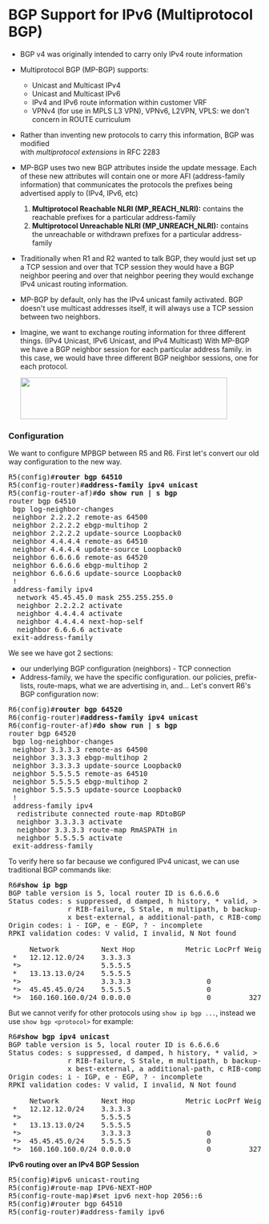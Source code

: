 # BGP Support for IPv6 (Multiprotocol BGP)
* BGP v4 was originally intended to carry only IPv4 route information
* Multiprotocol BGP (MP-BGP) supports:
  * Unicast and Multicast IPv4
  * Unicast and Multicast IPv6
  * IPv4 and IPv6 route information within customer VRF
  * VPNv4 (for use in MPLS L3 VPN), VPNv6, L2VPN, VPLS: we don't concern in ROUTE curriculum
* Rather than inventing new protocols to carry this information, BGP was modified  
with *multiprotocol extensions* in RFC 2283
* MP-BGP uses two new BGP attributes inside the update message. Each of these new attributes
will contain one or more AFI (address-family information) that communicates the protocols the
prefixes being advertised apply to (IPv4, IPv6, etc)
  1. **Multiprotocol Reachable NLRI (MP_REACH_NLRI):** contains the reachable prefixes for a particular address-family
  2. **Multiprotocol Unreachable NLRI (MP_UNREACH_NLRI):** contains the unreachable or withdrawn prefixes for a particular address-family
  
* Traditionally when R1 and R2 wanted to talk BGP, they would just set up a TCP session
and over that TCP session they would have a BGP neighbor peering and over that neighbor
peering they would exchange IPv4 unicast routing information.
* MP-BGP by default, only has the IPv4 unicast family activated. BGP doesn't use multicast
addresses itself, it will always use a TCP session between two neighbors.
* Imagine, we want to exchange routing information for three different things.
(IPv4 Unicast, IPv6 Unicast, and IPv4 Multicast)
With MP-BGP we have a BGP neighbor session for each particular address family. in this case,
we would have three different BGP neighbor sessions, one for each protocol.
    
    <img src="https://user-images.githubusercontent.com/31813625/35204977-e5945796-feff-11e7-8a1f-acfa54789db5.png" width="413" height="83" />
    
### Configuration
We want to configure MPBGP between R5 and R6. First let's convert our old way configuration
to the new way.
<pre>
R5(config)#<b>router bgp 64510</b>
R5(config-router)#<b>address-family ipv4 unicast</b> 
R5(config-router-af)#<b>do show run | s bgp</b>
router bgp 64510
 bgp log-neighbor-changes
 neighbor 2.2.2.2 remote-as 64500
 neighbor 2.2.2.2 ebgp-multihop 2
 neighbor 2.2.2.2 update-source Loopback0
 neighbor 4.4.4.4 remote-as 64510
 neighbor 4.4.4.4 update-source Loopback0
 neighbor 6.6.6.6 remote-as 64520
 neighbor 6.6.6.6 ebgp-multihop 2
 neighbor 6.6.6.6 update-source Loopback0
 !
 address-family ipv4
  network 45.45.45.0 mask 255.255.255.0
  neighbor 2.2.2.2 activate
  neighbor 4.4.4.4 activate
  neighbor 4.4.4.4 next-hop-self
  neighbor 6.6.6.6 activate
 exit-address-family
</pre>
We see we have got 2 sections:
  * our underlying BGP configuration (neighbors) - TCP connection
  * Address-family, we have the specific configuration. our policies, prefix-lists,
  route-maps, what we are advertising in, and...
Let's convert R6's BGP configuration now:
<pre>
R6(config)#<b>router bgp 64520</b>
R6(config-router)#<b>address-family ipv4 unicast</b> 
R6(config-router-af)#<b>do show run | s bgp</b>
router bgp 64520
 bgp log-neighbor-changes
 neighbor 3.3.3.3 remote-as 64500
 neighbor 3.3.3.3 ebgp-multihop 2
 neighbor 3.3.3.3 update-source Loopback0
 neighbor 5.5.5.5 remote-as 64510
 neighbor 5.5.5.5 ebgp-multihop 2
 neighbor 5.5.5.5 update-source Loopback0
 !
 address-family ipv4
  redistribute connected route-map RDtoBGP
  neighbor 3.3.3.3 activate
  neighbor 3.3.3.3 route-map RmASPATH in
  neighbor 5.5.5.5 activate
 exit-address-family
</pre>
To verify here so far because we configured IPv4 unicast, we can use traditional BGP commands like:
<pre>
R6#<b>show ip bgp</b>
BGP table version is 5, local router ID is 6.6.6.6
Status codes: s suppressed, d damped, h history, * valid, > best, i - internal, 
              r RIB-failure, S Stale, m multipath, b backup-path, f RT-Filter, 
              x best-external, a additional-path, c RIB-compressed, 
Origin codes: i - IGP, e - EGP, ? - incomplete
RPKI validation codes: V valid, I invalid, N Not found

     Network          Next Hop            Metric LocPrf Weight Path
 *   12.12.12.0/24    3.3.3.3                                0 64500 64500 64500 64500 i
 *>                   5.5.5.5                                0 64510 64500 i
 *   13.13.13.0/24    5.5.5.5                                0 64510 64500 i
 *>                   3.3.3.3                  0             0 64500 i
 *>  45.45.45.0/24    5.5.5.5                  0             0 64510 i
 *>  160.160.160.0/24 0.0.0.0                  0         32768 ?
</pre>
But we cannot verify for other protocols using `show ip bgp ...`, instead we use
`show bgp <protocol>` for example:
<pre>
R6#<b>show bgp ipv4 unicast</b> 
BGP table version is 5, local router ID is 6.6.6.6
Status codes: s suppressed, d damped, h history, * valid, > best, i - internal, 
              r RIB-failure, S Stale, m multipath, b backup-path, f RT-Filter, 
              x best-external, a additional-path, c RIB-compressed, 
Origin codes: i - IGP, e - EGP, ? - incomplete
RPKI validation codes: V valid, I invalid, N Not found

     Network          Next Hop            Metric LocPrf Weight Path
 *   12.12.12.0/24    3.3.3.3                                0 64500 64500 64500 64500 i
 *>                   5.5.5.5                                0 64510 64500 i
 *   13.13.13.0/24    5.5.5.5                                0 64510 64500 i
 *>                   3.3.3.3                  0             0 64500 i
 *>  45.45.45.0/24    5.5.5.5                  0             0 64510 i
 *>  160.160.160.0/24 0.0.0.0                  0         32768 ?
</pre>
**IPv6 routing over an IPv4 BGP Session**
<pre>
R5(config)#ipv6 unicast-routing
R5(config)#route-map IPV6-NEXT-HOP
R5(config-route-map)#set ipv6 next-hop 2056::6
R5(config)#router bgp 64510
R5(config-router)#address-family ipv6 

</pre>

  
   
    
